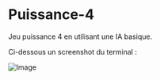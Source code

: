 # Puissance-4

Jeu puissance 4 en utilisant une IA basique.

Ci-dessous un screenshot du terminal :


![Image](https://user-images.githubusercontent.com/105985377/169661026-2399c54f-27cc-4deb-b400-e58265da80af.jpg)
